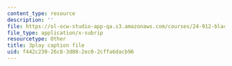 ```yaml
---
content_type: resource
description: ''
file: https://ol-ocw-studio-app-qa.s3.amazonaws.com/courses/24-912-black-matters-introduction-to-black-studies-spring-2017/f442c23026c83d082ec02cffa6dacb96_o4xIlEt71Pw.srt
file_type: application/x-subrip
resourcetype: Other
title: 3play caption file
uid: f442c230-26c8-3d08-2ec0-2cffa6dacb96
---
```

